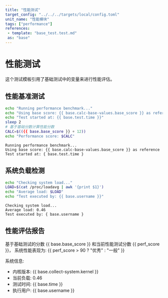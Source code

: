 ```yaml
---
title: "性能测试"
target_config: "../../../targets/local/config.toml"
unit_name: "性能模块"
tags: ["performance"]
references:
 - template: "base_test.test.md"
 as: "base"
---
```



# 性能测试

这个测试模板引用了基础测试中的变量来进行性能评估。

## 性能基准测试

```bash
echo "Running performance benchmark..."
echo "Using base score: {{ base.calc-base-values.base_score }} as reference"
echo "Test started at: {{ base.test.time }}"
sleep 2
# 基于基础分数计算性能分数
CALC=$(({{ base.base_score }} + 12))
echo "Performance score: $CALC"
```

```output
Running performance benchmark...
Using base score: {{ base.calc-base-values.base_score }} as reference
Test started at: { base.test.time }

```

## 系统负载检测

```bash
echo "Checking system load..."
LOAD=$(cat /proc/loadavg | awk '{print $1}')
echo "Average load: $LOAD"
echo "Test executed by: {{ base.username }}"
```

```output
Checking system load...
Average load: 0.46
Test executed by: { base.username }

```

## 性能评估报告

基于基础测试的分数 {{ base.base_score }} 和当前性能测试分数 {{ perf_score }}，
系统性能表现为: {{ perf_score > 90 ? "优秀" : "一般" }}

系统信息:
- 内核版本: {{ base.collect-system.kernel }}
- 当前负载: 0.46
- 测试时间: {{ base.time }}
- 执行用户: {{ base.username }}